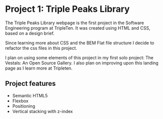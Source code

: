 # Project 1: Triple Peaks Library

The Triple Peaks Library webpage is the first project in the Software Engineering
program at TripleTen. It was created using HTML and CSS, based on a design brief.

Since learning more about CSS and the BEM Flat file structure I decide to refactor the css files in
this project.

I plan on using some elements of this project in my first solo project: The Vestals: An Open Source Gallery.
I also plan on improving upon this landing page as I learn more at Tripleten.

## Project features

- Semantic HTML5
- Flexbox
- Positioning
- Vertical stacking with z-index
